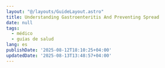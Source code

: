 ```yaml
---
layout: "@/layouts/GuideLayout.astro"
title: Understanding Gastroenteritis And Preventing Spread
date: null
tags:
  - médico
  - guías de salud
lang: es
publishDate: '2025-08-12T18:10:25+04:00'
updatedDate: '2025-08-13T13:48:57+04:00'
---
```



